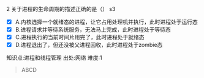 2
关于进程的生命周期的描述正确的是（） s3
- [x] A.内核选择一个就绪态的进程，让它占用处理机并执行，此时进程处于运行态
- [x] B.进程请求并等待系统服务，无法马上完成，此时进程处于等待态
- [x] C.进程执行的当前时间片用完了，此时进程处于就绪态
- [x] D.进程退出了，但还没被父进程回收，此时进程处于zombie态

知识点:进程和线程管理
出处:网络
难度:1
> ABCD
